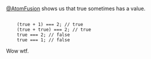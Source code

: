 [@AtomFusion](http://twitter.com/AtomFusion) shows us that true sometimes has a value.

<code>
    (true + 1) === 2;​ ​// true
    (true + true) === 2; // true
    true === 2; // false
    true === 1; // false
</code>

Wow wtf.